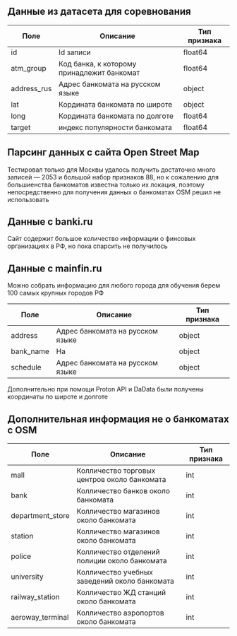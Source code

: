 ## Данные из датасета для соревнования

| Поле  | Описание   | Тип признака |
| ------- | -------- | ----|
| id    | Id записи     | float64 |
| atm_group    | Код банка, к которому принадлежит банкомат    | float64|
| address_rus    | Адрес банкомата на русском языке    |object|
| lat     | Кордината банкомата по широте    |object|
| long    | Кордината банкомата по долготе |float64|
| target    | индекс популярности банкомата    |float64|

## Парсинг данных с сайта Open Street Map
Тестировал только для Москвы удалось получить достаточно много записей — 2053 и большой набор признаков 88, но к сожалению для большиенства банкоматов известна только их локация, поэтому непосредственно для получения данных о банкоматах OSM решил не использовать

## Данные с banki.ru

Сайт содержит большое количество информации о финсовых организациях в РФ, но пока спарсить не получилось

## Данные с mainfin.ru

Можно собрать информацию для любого города для обучения берем 100 самых крупных городов РФ

| Поле  | Описание   | Тип признака |
| ------- | -------- | ----|
| address    | Адрес банкомата на русском языке     | object |
| bank_name    | На    | object|
| schedule    | Адрес банкомата на русском языке    |object|

Дополнительно при помощи Proton API и DaData были получены координаты по широте и долготе

  ## Дополнительная информация не о банкоматах с OSM
  
| Поле  | Описание   | Тип признака |
| ------- | -------- | ----|
| mall    | Колличество торговых центров около банкомата     | int |
| bank    | Колличество банков около банкомата    | int|
| department_store    | Колличество магазинов около банкомата    |int|
| station    | Колличество магазинов около банкомата    |int|
| police    | Колличество отделений полиции около банкомата    |int|
| university    | Колличество учебных заведений около банкомата    |int|
| railway_station    | Колличество ЖД станций около банкомата    |int|
| aeroway_terminal    | Колличество аэропортов около банкомата    |int|
